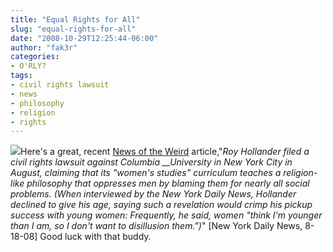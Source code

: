 ```yaml
---
title: "Equal Rights for All"
slug: "equal-rights-for-all"
date: "2008-10-29T12:25:44-06:00"
author: "fak3r"
categories:
- O'RLY?
tags:
- civil rights lawsuit
- news
- philosophy
- religion
- rights
---
```


[![](http://www.fak3r.com/wp-content/uploads/2008/10/51ae281ww7l_sl500_aa240_1.jpg)](http://www.fak3r.com/wp-content/uploads/2008/10/51ae281ww7l_sl500_aa240_1.jpg)Here's a great, recent [News of the Weird](http://www.newsoftheweird.com/archive/index.html) article,"_Roy Hollander filed a civil rights lawsuit against Columbia __University in New York City in August, claiming that its "women's studies" curriculum teaches a religion-like philosophy that oppresses men by blaming them for nearly all social problems. (When interviewed by the New York Daily News, Hollander declined to give his age, saying such a revelation would crimp his pickup success with young women: Frequently, he said, women "think I'm younger than I am, so I don't want to disillusion them.")_" [New York Daily News, 8-18-08] Good luck with that buddy.
